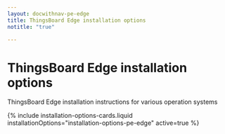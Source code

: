 ```yaml
---
layout: docwithnav-pe-edge
title: ThingsBoard Edge installation options
notitle: "true"

---
```


<div class="installation-options">
    <div class="install-options-header">
       <div class="install-options-hero">
          <div class="container">
            <div class="install-options-hero-content">
                <h1>ThingsBoard Edge installation options</h1>
                <div class="install-options-description">
                    <p>
                        ThingsBoard Edge installation instructions for various operation systems
                    </p>
                </div>
            </div>
            <div class="deployment-container">
                <div class="deployment-div">
                    {% include installation-options-cards.liquid installationOptions="installation-options-pe-edge" active=true %}
                </div>
            </div>
          </div>
       </div>
    </div>
</div>
